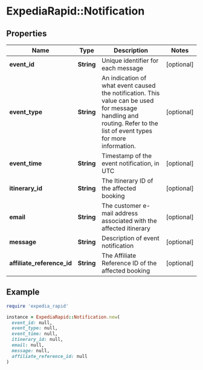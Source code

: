 # ExpediaRapid::Notification

## Properties

| Name | Type | Description | Notes |
| ---- | ---- | ----------- | ----- |
| **event_id** | **String** | Unique identifier for each message | [optional] |
| **event_type** | **String** | An indication of what event caused the notification. This value can be used for message handling and routing. Refer to the list of event types for more information. | [optional] |
| **event_time** | **String** | Timestamp of the event notification, in UTC | [optional] |
| **itinerary_id** | **String** | The Itinerary ID of the affected booking | [optional] |
| **email** | **String** | The customer e-mail address associated with the affected itinerary | [optional] |
| **message** | **String** | Description of event notification | [optional] |
| **affiliate_reference_id** | **String** | The Affiliate Reference ID of the affected booking | [optional] |

## Example

```ruby
require 'expedia_rapid'

instance = ExpediaRapid::Notification.new(
  event_id: null,
  event_type: null,
  event_time: null,
  itinerary_id: null,
  email: null,
  message: null,
  affiliate_reference_id: null
)
```


